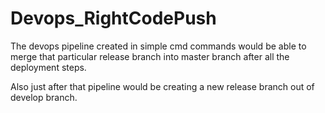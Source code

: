 # Devops_RightCodePush
The devops pipeline created in simple cmd commands
would be able to merge that particular release branch 
into master branch after all the deployment steps.

Also just after that pipeline would be 
creating a new release branch 
out of develop branch.
